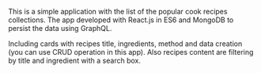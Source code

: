 This is a simple application with the list of the popular cook recipes collections. The app developed with React.js in ES6 and MongoDB to persist the data using GraphQL.

Including cards with recipes title, ingredients, method and data creation (you can use CRUD operation in this app). Also recipes content are filtering by title and ingredient with a search box.

